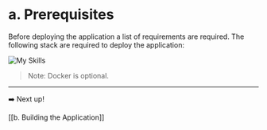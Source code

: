 # a. Prerequisites

Before deploying the application a list of requirements are required. The following stack are required to deploy the application:

![My Skills](https://go-skill-icons.vercel.app/api/icons?i=nodejs,php,oracle,docker&theme=light)

> Note: Docker is optional.

---

➡️ Next up!

[[b. Building the Application]]